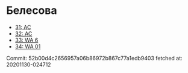 # Белесова
- [31: AC](31.md)
- [32: AC](32.md)
- [33: WA 6](33.md)
- [34: WA 01](34.md)

Commit: 52b00d4c2656957a06b86972b867c77a1edb9403
 fetched at: 20201130-024712
